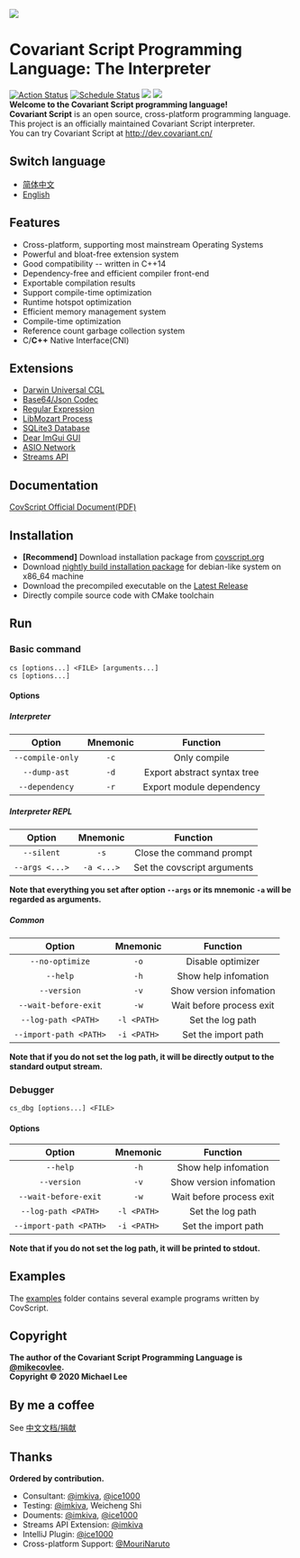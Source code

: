 ![](https://github.com/covscript/covscript/raw/master/icon/covariant_script_wide.png)
# Covariant Script Programming Language: The Interpreter #
[![Action Status](https://github.com/covscript/covscript/workflows/build/badge.svg)](https://github.com/covscript/covscript/actions)
[![Schedule Status](https://github.com/covscript/csbuild/workflows/schedule/badge.svg)](https://github.com/covscript/csbuild/actions)
[![](https://img.shields.io/badge/license-Covariant%20Innovation%20GPL-blue.svg)](https://github.com/covscript/covscript/blob/master/LICENSE)
[![](https://img.shields.io/github/languages/top/covscript/covscript.svg)](http://www.cplusplus.com/)  
**Welcome to the Covariant Script programming language!**  
**Covariant Script** is an open source, cross-platform programming language.  
This project is an officially maintained Covariant Script interpreter.  
You can try Covariant Script at http://dev.covariant.cn/ 
## Switch language ##
- [简体中文](./README-zh.md)
- [English](./README.md)
## Features ##
+ Cross-platform, supporting most mainstream Operating Systems
+ Powerful and bloat-free extension system
+ Good compatibility -- written in C++14
+ Dependency-free and efficient compiler front-end
+ Exportable compilation results
+ Support compile-time optimization
+ Runtime hotspot optimization
+ Efficient memory management system
+ Compile-time optimization
+ Reference count garbage collection system
+ C/**C++** Native Interface(CNI)
## Extensions ##
+ [Darwin Universal CGL](https://github.com/covscript/covscript-darwin)
+ [Base64/Json Codec](https://github.com/covscript/covscript-codec)
+ [Regular Expression](https://github.com/covscript/covscript-regex)
+ [LibMozart Process](https://github.com/covscript/covscript-process)
+ [SQLite3 Database](https://github.com/covscript/covscript-sqlite)
+ [Dear ImGui GUI](https://github.com/covscript/covscript-imgui)
+ [ASIO Network](https://github.com/covscript/covscript-network)
+ [Streams API](https://github.com/covscript/covscript-streams)
## Documentation ##
[CovScript Official Document(PDF)](http://mirrors.covariant.cn/covscript/comm_dist/cs_docs.pdf)  
## Installation ##
+ **[Recommend]** Download installation package from [covscript.org](http://covscript.org)
+ Download [nightly build installation package](https://github.com/covscript/csbuild/releases/download/schedule/covscript-amd64.deb) for debian-like system on x86_64 machine
+ Download the precompiled executable on the [Latest Release](https://github.com/covscript/covscript/releases/latest)
+ Directly compile source code with CMake toolchain
## Run ##
### Basic command ###
`cs [options...] <FILE> [arguments...]`  
`cs [options...]`
#### Options ####
##### Interpreter #####
Option|Mnemonic|Function
:---:|:---:|:--:
`--compile-only`|`-c`|Only compile
`--dump-ast`|`-d`|Export abstract syntax tree
`--dependency`|`-r`|Export module dependency

##### Interpreter REPL #####
Option|Mnemonic|Function
:---:|:---:|:--:
`--silent`|`-s`|Close the command prompt
`--args <...>`|`-a <...>`|Set the covscript arguments

**Note that everything you set after option `--args` or its mnemonic `-a` will be regarded as arguments.**
##### Common #####
Option|Mnemonic|Function
:---:|:---:|:--:
`--no-optimize`|`-o`|Disable optimizer
`--help`|`-h`|Show help infomation
`--version`|`-v`|Show version infomation
`--wait-before-exit`|`-w`|Wait before process exit
`--log-path <PATH>`|`-l <PATH>` |Set the log path
`--import-path <PATH>`|`-i <PATH>`|Set the import path

**Note that if you do not set the log path, it will be directly output to the standard output stream.**
### Debugger ###
`cs_dbg [options...] <FILE>`
#### Options ####
Option|Mnemonic|Function
:---:|:---:|:--:
`--help`|`-h`|Show help infomation
`--version`|`-v`|Show version infomation
`--wait-before-exit`|`-w`|Wait before process exit
`--log-path <PATH>`|`-l <PATH>`|Set the log path
`--import-path <PATH>`|`-i <PATH>`|Set the import path

**Note that if you do not set the log path, it will be printed to stdout.**
## Examples ##
The [examples](./examples) folder contains several example programs written by CovScript.
## Copyright ##
**The author of the Covariant Script Programming Language is [@mikecovlee](https://github.com/mikecovlee/).**  
**Copyright © 2020 Michael Lee**
## By me a coffee #
See [中文文档/捐献](https://github.com/covscript/covscript/blob/master/docs/README.zh_CN.md#%E6%8D%90%E7%8C%AE)
## Thanks ##
**Ordered by contribution.**  
+ Consultant: [@imkiva](https://github.com/imkiva/), [@ice1000](https://github.com/ice1000/)
+ Testing: [@imkiva](https://github.com/imkiva/), Weicheng Shi
+ Douments: [@imkiva](https://github.com/imkiva/), [@ice1000](https://github.com/ice1000/)
+ Streams API Extension: [@imkiva](https://github.com/imkiva/)
+ IntelliJ Plugin: [@ice1000](https://github.com/ice1000/)
+ Cross-platform Support: [@MouriNaruto](https://github.com/MouriNaruto)
